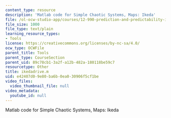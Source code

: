 ```yaml
---
content_type: resource
description: 'Matlab code for Simple Chaotic Systems, Maps: Ikeda'
file: /ol-ocw-studio-app/courses/12-990-prediction-and-predictability-in-the-atmosphere-and-oceans-spring-2003/e42407d09e80ba6b0ea030906f5cf1be_ikedadrive.m
file_size: 1000
file_type: text/plain
learning_resource_types:
- Tools
license: https://creativecommons.org/licenses/by-nc-sa/4.0/
ocw_type: OCWFile
parent_title: Tools
parent_type: CourseSection
parent_uid: 89c78cb1-3a2f-a12b-482a-180118be59c7
resourcetype: Other
title: ikedadrive.m
uid: e42407d0-9e80-ba6b-0ea0-30906f5cf1be
video_files:
  video_thumbnail_file: null
video_metadata:
  youtube_id: null
---
```

Matlab code for Simple Chaotic Systems, Maps: Ikeda